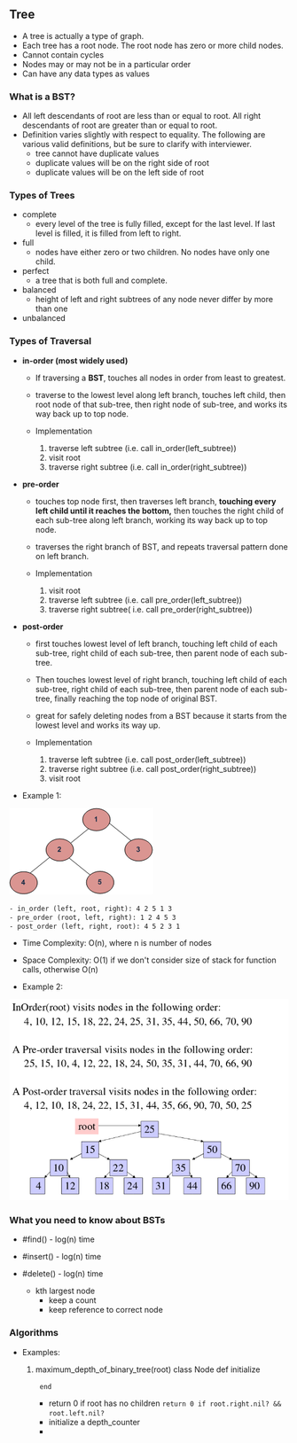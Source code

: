 ## Tree
- A tree is actually a type of graph.
- Each tree has a root node. The root node has zero or more child nodes.
- Cannot contain cycles
- Nodes may or may not be in a particular order
- Can have any data types as values

### What is a BST?
- All left descendants of root are less than or equal to root. All right descendants of root are greater than or equal to root.
- Definition varies slightly with respect to equality. The following are various valid definitions, but be sure to clarify with interviewer.
    - tree cannot have duplicate values
    - duplicate values will be on the right side of root
    - duplicate values will be on the left side of root

### Types of Trees
- complete
    - every level of the tree is fully filled, except for the last level. If last level is filled, it is filled from left to right.
- full
    - nodes have either zero or two children. No nodes have only one child.
- perfect
    - a tree that is both full and complete.
- balanced
    - height of left and right subtrees of any node never differ by more than one
- unbalanced


### Types of Traversal
- **in-order (most widely used)**
    - If traversing a **BST**, touches all nodes in order from least to greatest.
    - traverse to the lowest level along left branch, touches left child, then root node of that sub-tree, then right node of sub-tree, and works its way back up to top node.


    - Implementation
        1. traverse left subtree (i.e. call in_order(left_subtree))
        2. visit root
        3. traverse right subtree (i.e. call in_order(right_subtree))


- **pre-order**
    - touches top node first, then traverses left branch, **touching every left child until it reaches the bottom,** then touches the right child of each sub-tree along left branch, working its way back up to top node.
    - traverses the right branch of BST, and repeats traversal pattern done on left branch.


    - Implementation
        1. visit root
        2. traverse left subtree (i.e. call pre_order(left_subtree))
        3. traverse right subtree( i.e. call pre_order(right_subtree))


- **post-order**  
    - first touches lowest level of left branch, touching left child of each sub-tree, right child of each sub-tree, then parent node of each sub-tree.
    - Then touches lowest level of right branch, touching left child of each sub-tree, right child of each sub-tree, then parent node of each sub-tree, finally reaching the top node of original BST.
    - great for safely deleting nodes from a BST because it starts from the lowest level and works its way up.


    - Implementation
        1. traverse left subtree (i.e. call post_order(left_subtree))
        2. traverse right subtree (i.e. call post_order(right_subtree))
        3. visit root


- Example 1:

![Example Tree](images/example_tree.gif)

    - in_order (left, root, right): 4 2 5 1 3
    - pre_order (root, left, right): 1 2 4 5 3
    - post_order (left, right, root): 4 5 2 3 1

- Time Complexity: O(n), where n is number of nodes
- Space Complexity: O(1) if we don't consider size of stack for function calls, otherwise O(n)


- Example 2:

![Example 2 Tree](images/better_example_tree.png)


### What you need to know about BSTs

- #find() - log(n) time
- #insert() - log(n) time
- #delete() - log(n) time

    - kth largest node
        - keep a count
        - keep reference to correct node




### Algorithms
- Examples:

    1. maximum_depth_of_binary_tree(root)
        class Node
            def initialize

            end
        - return 0 if root has no children
            `return 0 if root.right.nil? && root.left.nil?`
        - initialize a depth_counter
        -
